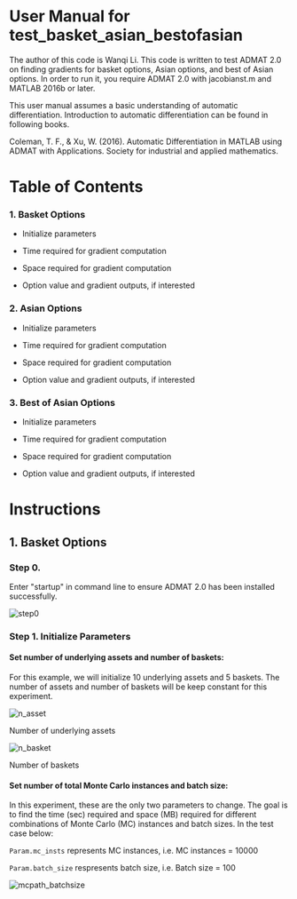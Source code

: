 # User Manual for test_basket_asian_bestofasian

The author of this code is Wanqi Li. This code is written to test ADMAT 2.0 on finding gradients for basket options, Asian options, and best of Asian options. In order to run it, you require ADMAT 2.0 with jacobianst.m and MATLAB 2016b or later.

This user manual assumes a basic understanding of automatic differentiation. Introduction to automatic differentiation can be found in following books.

Coleman, T. F., & Xu, W. (2016). Automatic Differentiation in MATLAB using ADMAT with Applications. Society for industrial and applied mathematics.

# Table of Contents

### 1. Basket Options

* Initialize parameters
  
* Time required for gradient computation
  
* Space required for gradient computation
  
* Option value and gradient outputs, if interested
  
### 2. Asian Options

* Initialize parameters
  
* Time required for gradient computation
  
* Space required for gradient computation
  
* Option value and gradient outputs, if interested

### 3. Best of Asian Options

* Initialize parameters
  
* Time required for gradient computation
  
* Space required for gradient computation
  
* Option value and gradient outputs, if interested
  
# Instructions

## 1. Basket Options

### Step 0. 

Enter "startup" in command line to ensure ADMAT 2.0 has been installed successfully.

![step0](https://user-images.githubusercontent.com/31410379/29795493-79f9a9bc-8c1a-11e7-9a76-7d2c050da54c.PNG)

### Step 1. Initialize Parameters

#### Set number of underlying assets and number of baskets: 

For this example, we will initialize 10 underlying assets and 5 baskets. The number of assets and number of baskets will be keep constant for this experiment. 

![n_asset](https://user-images.githubusercontent.com/31410379/29795930-8fdb63b8-8c1c-11e7-8a18-357006292e74.PNG)

Number of underlying assets

![n_basket](https://user-images.githubusercontent.com/31410379/29795969-be882c00-8c1c-11e7-8199-70896c7472ea.PNG)

Number of baskets

#### Set number of total Monte Carlo instances and batch size:

In this experiment, these are the only two parameters to change. The goal is to find the time (sec) required and space (MB) required for different combinations of Monte Carlo (MC) instances and batch sizes. In the test case below:

`Param.mc_insts` represents MC instances, i.e. MC instances = 10000

`Param.batch_size` respresents batch size, i.e. Batch size = 100

![mcpath_batchsize](https://user-images.githubusercontent.com/31410379/29796222-01f72d1e-8c1e-11e7-80a9-da312f88ed15.PNG)

